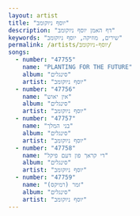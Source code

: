 ```yaml
---
layout: artist
title: "יוסף ניוקומב"
description: "דף האמן יוסף ניוקומב"
keywords: "שירים, מוזיקה, יוסף ניוקומב"
permalink: /artists/יוסף-ניוקומב/
songs:
  - number: "47755"
    name: "PLANTING FOR THE FUTURE"
    album: "סינגלים"
    artist: "יוסף ניוקומב"
  - number: "47756"
    name: "אין יאוש"
    album: "סינגלים"
    artist: "יוסף ניוקומב"
  - number: "47757"
    name: "בני המלך"
    album: "סינגלים"
    artist: "יוסף ניוקומב"
  - number: "47758"
    name: "די קראך פון דעם פיקל"
    album: "סינגלים"
    artist: "יוסף ניוקומב"
  - number: "47759"
    name: "זמר (רמיקס)"
    album: "סינגלים"
    artist: "יוסף ניוקומב"
---
```

